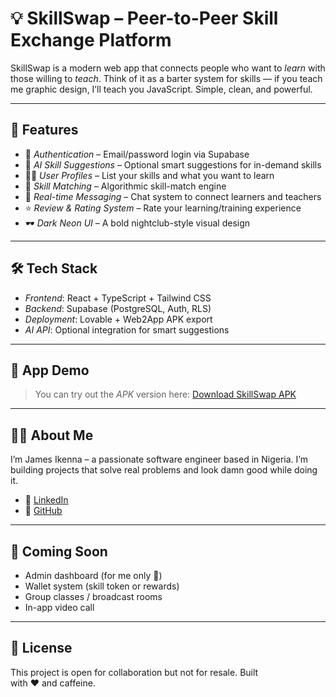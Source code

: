 # 💡 SkillSwap – Peer-to-Peer Skill Exchange Platform

SkillSwap is a modern web app that connects people who want to *learn* with those willing to *teach*. Think of it as a barter system for skills — if you teach me graphic design, I’ll teach you JavaScript. Simple, clean, and powerful.



---

## 🚀 Features

- 🔐 *Authentication* – Email/password login via Supabase
- 🧠 *AI Skill Suggestions* – Optional smart suggestions for in-demand skills
- 🧑‍💼 *User Profiles* – List your skills and what you want to learn
- 🔄 *Skill Matching* – Algorithmic skill-match engine
- 💬 *Real-time Messaging* – Chat system to connect learners and teachers
- ⭐ *Review & Rating System* – Rate your learning/training experience
- 🕶 *Dark Neon UI* – A bold nightclub-style visual design

---

## 🛠 Tech Stack

- *Frontend*: React + TypeScript + Tailwind CSS
- *Backend*: Supabase (PostgreSQL, Auth, RLS)
- *Deployment*: Lovable + Web2App APK export
- *AI API*: Optional integration for smart suggestions

---

## 📱 App Demo

> You can try out the *APK* version here:
> [Download SkillSwap APK](https://drive.google.com/file/d/1-2i6WpZwjDcPFt9IJXcuVNunU1DwqyyG/view?usp=drivesdk)

---

## 🙋‍♂ About Me

I’m James Ikenna – a passionate software engineer based in Nigeria. I’m building projects that solve real problems and look damn good while doing it.

- 🔗 [LinkedIn](https://www.linkedin.com/in/james-ikenna-507a39274)
- 🐙 [GitHub](https://github.com/ikye119)

---

## 🧪 Coming Soon

- Admin dashboard (for me only 👑)
- Wallet system (skill token or rewards)
- Group classes / broadcast rooms
- In-app video call

---

## 📝 License

This project is open for collaboration but not for resale. Built with ❤ and caffeine.
